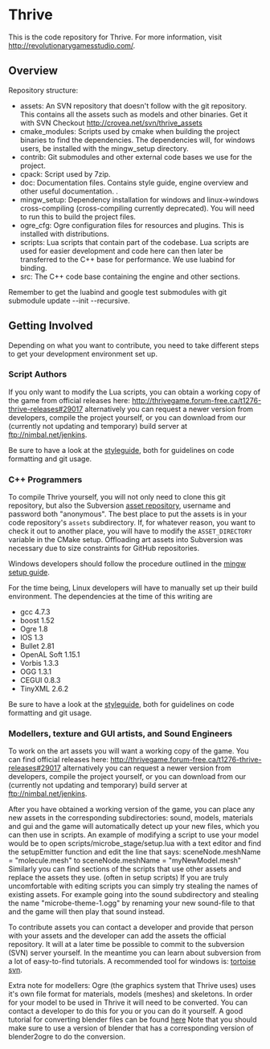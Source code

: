Thrive
======

This is the code repository for Thrive. For more information, visit
http://revolutionarygamesstudio.com/.

Overview
----------------

Repository structure:
- assets: An SVN repository that doesn't follow with the git repository. This contains all the assets such as models and other binaries. Get it with SVN Checkout http://crovea.net/svn/thrive_assets
- cmake_modules: Scripts used by cmake when building the project binaries to find the dependencies. The dependencies will, for windows users, be installed with the mingw_setup directory.
- contrib: Git submodules and other external code bases we use for the project.
- cpack: Script used by 7zip.
- doc: Documentation files. Contains style guide, engine overview and other useful documentation. .
- mingw_setup: Dependency installation for windows and linux->windows cross-compiling (cross-compiling currently deprecated). You will need to run this to build the project files.
- ogre_cfg: Ogre configuration files for resources and plugins. This is installed with distributions.
- scripts: Lua scripts that contain part of the codebase. Lua scripts are used for easier development and code here can then later be transferred to the C++ base for performance. We use luabind for binding.
- src: The C++ code base containing the engine and other sections.

Remember to get the luabind and google test submodules with git submodule update --init --recursive.

Getting Involved
----------------
Depending on what you want to contribute, you need to take different steps
to get your development environment set up.

### Script Authors
If you only want to modify the Lua scripts, you can obtain a 
working copy of the game from official releases here: http://thrivegame.forum-free.ca/t1276-thrive-releases#29017
alternatively you can request a newer version from developers, compile the project yourself,
or you can download from our (currently not updating and temporary) build server at
ftp://nimbal.net/jenkins.

Be sure to have a look at the [styleguide][styleguide],
both for guidelines on code formatting and git usage.

### C++ Programmers
To compile Thrive yourself, you will not only need to clone this git 
repository, but also the Subversion [asset repository][asset_repository],
username and password both "anonymous".  The best place to put the assets 
is in your code repository's `assets` subdirectory. If, for whatever 
reason, you want to check it out to another place, you will have to modify 
the `ASSET_DIRECTORY` variable in the CMake setup. Offloading art assets 
into Subversion was necessary due to size constraints for GitHub repositories.

Windows developers should follow the procedure outlined in the [mingw setup guide][mingwsetupguide].

For the time being, Linux developers will have to manually set up their build 
environment. The dependencies at the time of this writing are

* gcc 4.7.3
* boost 1.52
* Ogre 1.8
* IOS 1.3
* Bullet 2.81
* OpenAL Soft 1.15.1
* Vorbis 1.3.3
* OGG 1.3.1
* CEGUI 0.8.3
* TinyXML 2.6.2

Be sure to have a look at the [styleguide][styleguide],
both for guidelines on code formatting and git usage.

### Modellers, texture and GUI artists, and Sound Engineers
To work on the art assets you will want a working copy of the game.
You can find official releases here: http://thrivegame.forum-free.ca/t1276-thrive-releases#29017
alternatively you can request a newer version from developers, compile the project yourself,
or you can download from our (currently not updating and temporary) build server at ftp://nimbal.net/jenkins.
 
After you have obtained a working version of the game, you can place any new assets in the corresponding subdirectories:
sound, models, materials and gui and the game will automatically detect up your new files, which you can then use in scripts.
An example of modifying a script to use your model would be to open scripts/microbe_stage/setup.lua with a text editor and 
find the setupEmitter function and edit the line that says:
    sceneNode.meshName = "molecule.mesh"
to 
    sceneNode.meshName = "myNewModel.mesh"
Similarly you can find sections of the scripts that use other assets and replace the assets they use. (often in setup scripts)
If you are truly uncomfortable with editing scripts you can simply try stealing the names of existing assets. For example 
going into the sound subdirectory and stealing the name "microbe-theme-1.ogg" by renaming your new sound-file to that and the 
game will then play that sound instead.

To contribute assets you can contact a developer and provide that person with your assets and the developer can add the assets 
the official repository. It will at a later time be possible to commit to the subversion (SVN) server yourself. In the meantime you can
learn about subversion from a lot of easy-to-find tutorials. A recommended tool for windows is: [tortoise svn][tortoiseSVN].

Extra note for modellers:
Ogre (the graphics system that Thrive uses) uses it's own file format for materials, models (meshes) and skeletons. In order for your 
model to be used in Thrive it will need to be converted. You can contact a developer to do this for you or you can do it yourself.
A good tutorial for converting blender files can be found [here][blender_ogre_tutorial] Note that you should make sure to use a version of
blender that has a corresponding version of blender2ogre to do the conversion.

[blender_ogre_tutorial]: http://www.ogre3d.org/forums/viewtopic.php?f=8&t=79616&p=504590 "Blender to ogre tutorial"
[asset_repository]: http://crovea.net/svn/thrive_assets "Asset Repository"
[tortoiseSVN]: http://tortoisesvn.net/docs/release/TortoiseSVN_en/ "Tortoise SVN"
[mingw]: http://www.github.com/Revolutionary-Games/Thrive/blob/master/mingw_setup/readme.txt "MinGW setup guide"
[styleguide]: http://www.github.com/Revolutionary-Games/Thrive/blob/master/doc/style_guide.dox "Styleguide"
[mingwsetupguide]: http://www.github.com/Revolutionary-Games/Thrive/blob/master/mingw_setup/readme.txt "mingw setup guide" 
